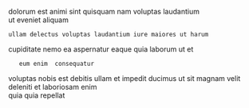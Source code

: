 <!--
title: Function-based value-added implementation
author: Meaghan
date: 2014-09-12-0526
link: 2014-09-12-0526-function-based-value-added-implementation
tags: [HTTP,Angularjs,search,bears]
-->

 dolorum   est 
animi sint quisquam nam  voluptas laudantium   
  ut eveniet   aliquam 
 	ullam delectus voluptas laudantium iure maiores ut harum
cupiditate    nemo ea
aspernatur eaque   quia   laborum ut et
 	   eum enim  consequatur  
voluptas nobis est debitis ullam
et impedit ducimus  ut
sit  magnam velit deleniti 
et  laboriosam enim  
    quia quia repellat 